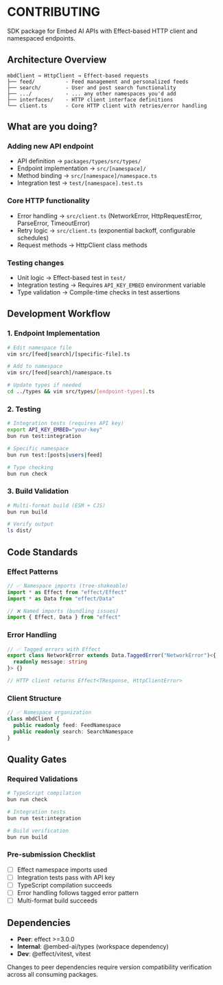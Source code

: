 # CONTRIBUTING

SDK package for Embed AI APIs with Effect-based HTTP client and namespaced endpoints.

## Architecture Overview

```
mbdClient → HttpClient → Effect-based requests
├── feed/          - Feed management and personalized feeds
├── search/        - User and post search functionality
├── .../           - ... any other namespaces you'd add
├── interfaces/    - HTTP client interface definitions
└── client.ts      - Core HTTP client with retries/error handling
```

## What are you doing?

### Adding new API endpoint
- API definition → `packages/types/src/types/`
- Endpoint implementation → `src/[namespace]/` 
- Method binding → `src/[namespace]/namespace.ts`
- Integration test → `test/[namespace].test.ts`

### Core HTTP functionality
- Error handling → `src/client.ts` (NetworkError, HttpRequestError, ParseError, TimeoutError)
- Retry logic → `src/client.ts` (exponential backoff, configurable schedules)
- Request methods → HttpClient class methods

### Testing changes
- Unit logic → Effect-based test in `test/`
- Integration testing → Requires `API_KEY_EMBED` environment variable
- Type validation → Compile-time checks in test assertions

## Development Workflow

### 1. Endpoint Implementation
```bash
# Edit namespace file
vim src/[feed|search]/[specific-file].ts

# Add to namespace
vim src/[feed|search]/namespace.ts

# Update types if needed
cd ../types && vim src/types/[endpoint-types].ts
```

### 2. Testing
```bash
# Integration tests (requires API key)
export API_KEY_EMBED="your-key"
bun run test:integration

# Specific namespace
bun run test:[posts|users|feed]

# Type checking
bun run check
```

### 3. Build Validation
```bash
# Multi-format build (ESM + CJS)
bun run build

# Verify output
ls dist/
```

## Code Standards

### Effect Patterns
```typescript
// ✅ Namespace imports (tree-shakeable)
import * as Effect from "effect/Effect"
import * as Data from "effect/Data"

// ❌ Named imports (bundling issues)
import { Effect, Data } from "effect"
```

### Error Handling
```typescript
// ✅ Tagged errors with Effect
export class NetworkError extends Data.TaggedError("NetworkError")<{
  readonly message: string
}> {}

// HTTP client returns Effect<TResponse, HttpClientError>
```

### Client Structure
```typescript
// ✅ Namespace organization
class mbdClient {
  public readonly feed: FeedNamespace
  public readonly search: SearchNamespace
}
```

## Quality Gates

### Required Validations
```bash
# TypeScript compilation
bun run check

# Integration tests  
bun run test:integration

# Build verification
bun run build
```

### Pre-submission Checklist
- [ ] Effect namespace imports used
- [ ] Integration tests pass with API key
- [ ] TypeScript compilation succeeds
- [ ] Error handling follows tagged error pattern
- [ ] Multi-format build succeeds

## Dependencies

- **Peer**: effect >=3.0.0
- **Internal**: @embed-ai/types (workspace dependency)
- **Dev**: @effect/vitest, vitest

Changes to peer dependencies require version compatibility verification across all consuming packages.
